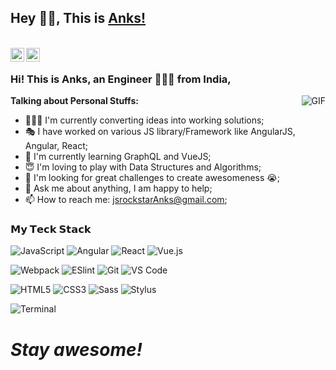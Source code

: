 ## Hey 👋🏽, This is [Anks!](http://theanks.com/)

<br/>
<!-- <a href="#">
  <img align="left" alt="Anks' Twitter" width="22px" src="https://cdn.jsdelivr.net/npm/simple-icons@v3/icons/twitter.svg" />
</a> -->
<a href="https://www.linkedin.com/in/anks-innovator/">
  <img align="left" alt="Anks' LinkedIN" width="22px" src="https://cdn.jsdelivr.net/npm/simple-icons@v3/icons/linkedin.svg" />
</a>
<a href="https://t.me/theAnks">
  <img align="left" alt="Anks' Telegram" width="22px" src="https://cdn.jsdelivr.net/npm/simple-icons@v3/icons/telegram.svg" />
</a>
<!-- <a href="#">
  <img align="left" alt="Anks' Reddit" width="22px" src="https://cdn.jsdelivr.net/npm/simple-icons@v3/icons/reddit.svg" />
</a> -->

<br />

### Hi! This is Anks, an Engineer 👨🏽‍💻 from India,

  <img align="right" alt="GIF" src="https://media.giphy.com/media/26tn33aiTi1jkl6H6/giphy.gif" />

**Talking about Personal Stuffs:**

- 👨🏽‍💻 I'm currently converting ideas into working solutions;
- 🎭 I have worked on various JS library/Framework like AngularJS, Angular, React;
- 🌱 I'm currently learning GraphQL and VueJS;
- 😇 I'm loving to play with Data Structures and Algorithms;
- 🤔 I'm looking for great challenges to create awesomeness 😭;
- 💬 Ask me about anything, I am happy to help;
- 📫 How to reach me: jsrockstarAnks@gmail.com;

### 𝗠𝘆 𝗧𝗲𝗰𝗸 𝗦𝘁𝗮𝗰𝗸


![JavaScript](https://img.shields.io/badge/-JavaScript-%23F7DF1C?style=flat-square&logo=javascript&logoColor=000000&labelColor=%23F7DF1C&color=%23FFCE5A)
![Angular](https://img.shields.io/badge/-Angular-%23282C34?style=flat-square&logo=angular)
![React](https://img.shields.io/badge/-React-%23282C34?style=flat-square&logo=react)
![Vue.js](https://img.shields.io/badge/-Vue.js-%232c3e50?style=flat-square&logo=Vue.js)


![Webpack](https://img.shields.io/badge/-Webpack-%232C3A42?style=flat-square&logo=webpack)
![ESlint](https://img.shields.io/badge/-ESLint-%234B32C3?style=flat-square&logo=eslint)
![Git](https://img.shields.io/badge/-Git-%23F05032?style=flat-square&logo=git&logoColor=%23ffffff)
![VS Code](https://img.shields.io/badge/-VSCode-%23007ACC?style=flat-square&logo=visual-studio-code)
<!-- ![firebase](https://img.shields.io/badge/-firebase-%2300C7B7?style=flat-square&logo=firebase&logoColor=ffffff) -->


![HTML5](https://img.shields.io/badge/-HTML5-%23E44D27?style=flat-square&logo=html5&logoColor=ffffff)
![CSS3](https://img.shields.io/badge/-CSS3-%231572B6?style=flat-square&logo=css3)
![Sass](https://img.shields.io/badge/-Sass-%23CC6699?style=flat-square&logo=sass&logoColor=ffffff)
![Stylus](https://img.shields.io/badge/-Stylus-%23333333?style=flat-square&logo=stylus)


![Terminal](https://img.shields.io/badge/-Terminal-%231a202c?style=flat-square&logo=Terminal)

<h1><i>Stay awesome!</i></h1>
